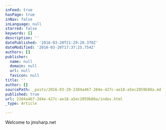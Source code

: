 ```yaml
---
inFeed: true
hasPage: true
inNav: false
inLanguage: null
starred: false
keywords: []
description: ''
datePublished: '2016-03-20T21:29:20.370Z'
dateModified: '2016-03-20T17:37:25.754Z'
authors: []
publisher:
  name: null
  domain: null
  url: null
  favicon: null
title: ''
author: []
sourcePath: _posts/2016-03-20-2384a467-284e-427c-ae18-a5ec2059b88a.md
published: true
url: 2384a467-284e-427c-ae18-a5ec2059b88a/index.html
_type: Article

---
```

Welcome to jmsharp.net
